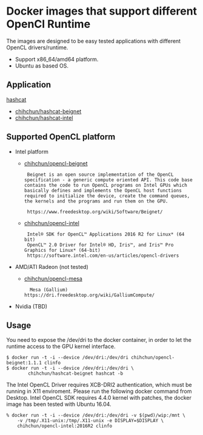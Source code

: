 # Docker images that support different OpenCl Runtime

The images are designed to be easy tested applications with different OpenCL drivers/runtime.

- Support x86_64/amd64 platform.
- Ubuntu as based OS.

## Application

[hashcat](https://hashcat.net/hashcat/)

* [chihchun/hashcat-beignet](https://hub.docker.com/r/chihchun/hashcat-beignet/)
* [chihchun/hashcat-intel](https://hub.docker.com/r/chihchun/hashcat-intel/)

## Supported OpenCL platform

* Intel platform
    * [chihchun/opencl-beignet](https://hub.docker.com/r/chihchun/opencl-beignet/)

           Beignet is an open source implementation of the OpenCL specification - a generic compute oriented API. This code base contains the code to run OpenCL programs on Intel GPUs which basically defines and implements the OpenCL host functions required to initialize the device, create the command queues, the kernels and the programs and run them on the GPU.

           https://www.freedesktop.org/wiki/Software/Beignet/

    * [chihchun/opencl-intel](https://hub.docker.com/r/chihchun/opencl-intel/)

           Intel® SDK for OpenCL™ Applications 2016 R2 for Linux* (64 bit)
           OpenCL™ 2.0 Driver for Intel® HD, Iris™, and Iris™ Pro Graphics for Linux* (64-bit)
           https://software.intel.com/en-us/articles/opencl-drivers

* AMD/ATI Radeon (not tested)
    * [chihchun/opencl-mesa](https://hub.docker.com/r/chihchun/opencl-mesa/)

            Mesa (Gallium) https://dri.freedesktop.org/wiki/GalliumCompute/

* Nvidia (TBD)

## Usage

You need to expose the /dev/dri to the docker container, in order to let the runtime access to the GPU kernel interface.

    $ docker run -t -i --device /dev/dri:/dev/dri chihchun/opencl-beignet:1.1.1 clinfo
    $ docker run -t -i --device /dev/dri:/dev/dri \
            chihchun/hashcat-beignet hashcat -b

The Intel OpenCL Driver requires XCB-DRI2 authentication, which must be running in X11 enviroment. Please run the following docker command from Desktop. Intel OpenCL SDK requires 4.4.0 kernel with patches, the docker image has been tested with Ubuntu 16.04.

    % docker run -t -i --device /dev/dri:/dev/dri -v $(pwd)/wip:/mnt \
        -v /tmp/.X11-unix:/tmp/.X11-unix -e DISPLAY=$DISPLAY \
        chihchun/opencl-intel:2016R2 clinfo
